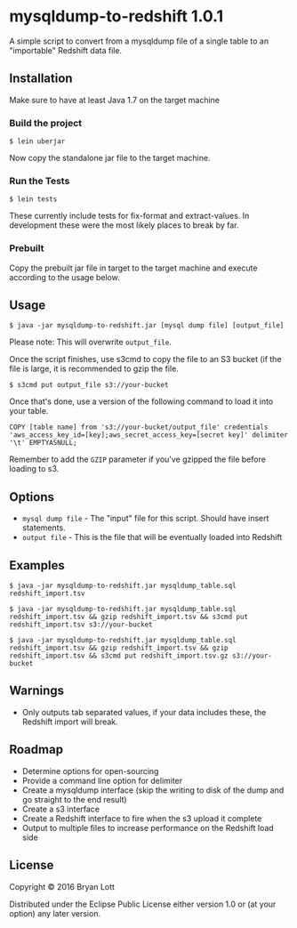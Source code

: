# mysqldump-to-redshift 1.0.1

A simple script to convert from a mysqldump file of a single table to an "importable" Redshift data file.

## Installation

Make sure to have at least Java 1.7 on the target machine

### Build the project

    $ lein uberjar

Now copy the standalone jar file to the target machine.

### Run the Tests

    $ lein tests

These currently include tests for fix-format and extract-values.  In development these were the most likely places to break by far.

### Prebuilt

Copy the prebuilt jar file in target to the target machine and execute according to the usage below.

## Usage

    $ java -jar mysqldump-to-redshift.jar [mysql dump file] [output_file]

Please note: This will overwrite `output_file`.

Once the script finishes, use s3cmd to copy the file to an S3 bucket (if the file is large, it is recommended to gzip the file.

    $ s3cmd put output_file s3://your-bucket

Once that's done, use a version of the following command to load it into your table.

    COPY [table name] from 's3://your-bucket/output_file' credentials 'aws_access_key_id=[key];aws_secret_access_key=[secret key]' delimiter '\t' EMPTYASNULL;

Remember to add the `GZIP` parameter if you've gzipped the file before loading to s3.

## Options

* `mysql dump file` - The "input" file for this script.  Should have insert statements.
* `output file` - This is the file that will be eventually loaded into Redshift

## Examples

    $ java -jar mysqldump-to-redshift.jar mysqldump_table.sql redshift_import.tsv

    $ java -jar mysqldump-to-redshift.jar mysqldump_table.sql redshift_import.tsv && gzip redshift_import.tsv && s3cmd put redshift_import.tsv s3://your-bucket

    $ java -jar mysqldump-to-redshift.jar mysqldump_table.sql redshift_import.tsv && gzip redshift_import.tsv && gzip redshift_import.tsv && s3cmd put redshift_import.tsv.gz s3://your-bucket

## Warnings

* Only outputs tab separated values, if your data includes these, the Redshift import will break.

## Roadmap

* Determine options for open-sourcing
* Provide a command line option for delimiter
* Create a mysqldump interface (skip the writing to disk of the dump and go straight to the end result)
* Create a s3 interface
* Create a Redshift interface to fire when the s3 upload it complete
* Output to multiple files to increase performance on the Redshift load side

## License

Copyright © 2016 Bryan Lott

Distributed under the Eclipse Public License either version 1.0 or (at
your option) any later version.
